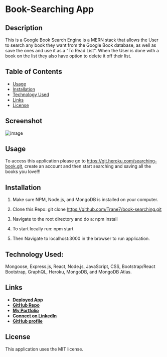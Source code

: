 # Book-Searching App

## Description
This is a Google Book Search Engine is a MERN stack that allows the User to search any book they want from the Google Book database, as well as save the ones and use it as a "To Read List". When the User is done with a book on the list they also have option to delete it off their list.


## Table of Contents
  - [Usage](#Usage)
  - [Installation](#installation)
  - [Technology Used](#technology-used)
  - [Links](#links)
  - [License](#license)


## Screenshot

![image](https://user-images.githubusercontent.com/89409597/158897167-d6d1253d-285d-46b2-9e63-6a0072c61742.png)


## Usage
To access this application please go to https://git.heroku.com/searching-book.git,
create an account and then start searching and saving all the books you love!!!

## Installation
1. Make sure NPM, Node.js, and MongoDB is installed on your computer.

2. Clone this Repo:
git clone https://github.com/Trane7/book-searching.git

3. Navigate to the root directory and do a: 
npm install

4. To start locally run:
npm start

5. Then Navigate to localhost:3000 in the browser to run application.

## Technology Used:
Mongoose, Express.js, React, Node.js, JavaScript, CSS, Bootstrap/React Bootstrap, GraphQL,
Heroku, MongoDB, and MongoDB Atlas.

## Links
  - **[Deployed App](https://sylvester-budget-tracker.herokuapp.com/)**
  - **[GitHub Repo](https://github.com/Trane7/book-searching)**
  - **[My Portfolio](https://trane7.github.io/my-react-portfolio/)**
  - **[Connect on LinkedIn](https://www.linkedin.com/in/demetre-growette-0776a7b7/)**
  - **[GitHub profile](https://github.com/Trane7)**



## License 
This application uses the MIT license.